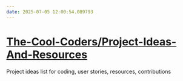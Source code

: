 ```yaml
---
date: 2025-07-05 12:00:54.089793
---
```


# [The-Cool-Coders/Project-Ideas-And-Resources](https://github.com/The-Cool-Coders/Project-Ideas-And-Resources)

Project ideas list for coding, user stories, resources, contributions